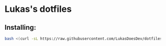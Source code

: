 # Lukas's dotfiles

## Installing:

```bash
bash <(curl -sL https://raw.githubusercontent.com/LukasDoesDev/dotfiles/master/setup.sh)
```
